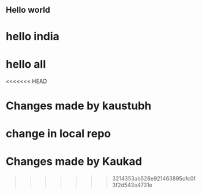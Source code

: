 ## Hello world

# hello india

# hello all

<<<<<<< HEAD
# Changes made by kaustubh

change in local repo
=======
# Changes made by Kaukad
>>>>>>> 3214353ab526e921463895cfc0f3f2d543a4731e
